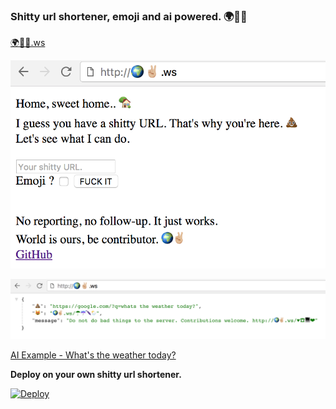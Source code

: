 ### Shitty url shortener, emoji and ai powered. 🌍✌🏼

[🌍✌🏼.ws](🌍✌🏼.ws)

![url-shortener](public/haha.png)

![output](public/output.png)

[AI Example - What's the weather today?](http://🌍✌🏼.ws/☂☔🌂🌦)

**Deploy on your own shitty url shortener.**

[![Deploy](https://www.herokucdn.com/deploy/button.svg)](https://heroku.com/deploy?template=https://github.com/cagataycali/url-shortener)
